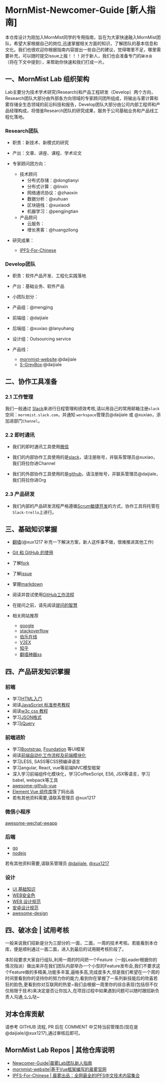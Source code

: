 # MornMist-Newcomer-Guide [新人指南]

本仓库设计为刚加入MornMist同学的专用指南，旨在为大家快速融入MornMist团队，希望大家根据自己的岗位,迅速掌握相关方面的知识，了解团队的基本信息和文化。我们也很欢迎你根据指南内容提出一些自己的建议，觉得哪里不足，哪里需要补充，可以随时提交issue上报！！！对于新人，我们也会准备专门的`破冰会`（将在下文中提到），来帮助你快速和我们打成一片。

## 一、MornMist Lab 组织架构

Lab主要分为技术学术研究(Research)和产品工程研发（Develop）两个方向，Research团队大部分由外部各方向领域的专家顾问团所组成，将输出与雾计算和雾存储全生态领域的前沿科技和报告，Develop团队大部分由公司内部工程师和产品经理构成，将借鉴Research团队的研究成果，服务于公司基础业务和产品线工程化落地。

### Research团队

 - 职责：新技术、新模式的研究

 - 产出：文章、讲座、课程、学术论文

 - 专家顾问团方向：
    - 技术顾问
      - 分布式存储：@dongtianyi
      - 分布式计算：@linxin
      - 网络通讯协议：@zhaoxin
      - 数据分析：@xuhuan
      - 区块链栈：@xuxiaodi
      - 机器学习：@pengjingtian
    - 产品顾问
      - 云服务：
      - 增长黑客：@huangzilong

 - 研究成果：
    - [IPFS-For-Chinese](https://github.com/mornmist/IPFS-For-Chinese)

### Develop团队

 - 职责：软件产品开发、工程化实践落地

 - 产出：基础业务、软件产品

 - 小团队划分：
  - 产品组：@mengjing
  - 前端组：@daijiale
  - 后端组：@xuxiao @lanyuhang
  - 设计组：Outsourcing service
 
- 产品线：
  - [mornmist-website](https://github.com/mornmist/mornmist-website):@daijiale
  - [S-GreyBox]():@daijiale

## 二、协作工具准备

### 2.1 工作管理

我们一般通过 [Slack]()来进行日程管理和绩效考核,请以用自己的常用邮箱注册`slack`空间：`mornmist.slack.com`，并通知 `workspace`管理员@daijiale 或 @xuxiao，添加进部门`Channel`。

### 2.2 即时通讯

 - 我们的即时通讯工具使用[微信](https://weixin.qq.com/)

 - 我们的内部协作工具使用的是[slack](http://slack.com)，请注册账号，并联系管理员@xuxiao，我们将拉你进Channel

 - 我们的外部协作工具使用的是[github](https://github.com/mornmist)，请注册账号，并联系管理员@daijiale，我们将拉你进Org

### 2.3 产品研发

- 我们内部的产品研发流程严格遵循[Scrum敏捷开发](https://baike.baidu.com/item/Scrum/1698901?fr=aladdin)的方式，协作工具将托管在`Slack-trello`上进行。


## 三、基础知识掌握

- [翻墙](http://www.appifan.com/jc/201209/35517.html)(@xux1217 补充一下解决方案，新人这件事不做，很难推进其他工作)
- [Git 和 GitHub 的使用](https://github.com/langker/newcomer/blob/master/Basic/git-and-github.md)
- 了解[fork](https://guides.github.com/activities/forking/)
- 了解[issue](https://guides.github.com/features/issues/)
- 掌握[markdown](https://guides.github.com/features/mastering-markdown/)
- 阅读并尝试使用[GitHub工作流程](https://guides.github.com/introduction/flow/)
- 在提问之前，请先阅读[提问的智慧](https://github.com/FredWe/How-To-Ask-Questions-The-Smart-Way/blob/master/README-zh_CN.md)
- 相关网站推荐

  - [google](https://www.google.com.hk/)
  - [stackoverflow](https://stackoverflow.com/)
  - [伯乐在线](http://blog.jobbole.com/)
  - [V2EX](http://www.v2ex.com/)
  - [知乎](http://www.zhihu.com)
  - [翻墙神器ss](https://github.com/shadowsocks/shadowsocks)

## 四、产品研发知识掌握

### 前端

- 学习[HTML入门](http://www.w3schools.com/html/default.asp)
- 阅读[JavaScript 标准参考教程](http://javascript.ruanyifeng.com/)
- 阅读[w3c css 教程](http://www.w3school.com.cn/css/index.asp)
- 学习[JSON格式](http://www.w3school.com.cn/json/)
- 学习[jQuery](http://www.w3schools.com/jquery/default.asp)

### 前端进阶

- 学习[Bootstrap](http://getbootstrap.com/), [Foundation](http://foundation.zurb.com/) 等UI框架
- 阅读[前端自动化工作流程及前端模块化](http://segmentfault.com/a/1190000002413535)
- 学习LESS, SASS等CSS预编译语言
- 学习angular, React, vue等前端MVC模型框架
- 深入学习前端组件化模块化，学习CoffeeScript, ES6, JSX等语言，学习babel, webpack等工具
- [awesome-github-vue](https://github.com/opendigg/awesome-github-vue)
- [Element Vue 组件库](http://element-cn.eleme.io/#/zh-CN)饿了妈出品
- 若有其他资料需要,请联系管理员 @xux1217

### 微信小程序

[awesome-wechat-weapp](https://github.com/justjavac/awesome-wechat-weapp)

### 后端

- [go](http://www.runoob.com/go/go-tutorial.html)
- [nodejs](https://github.com/langker/newcomer/blob/master/Basic/node-and-tools.md)

若有其他资料需要,请联系管理员 [@daijiale](https://github.com/daijiale), [@xux1217](https://github.com/xux1217)

### 设计

- [UI 基础知识](http://www.zcool.com.cn/work/ZNDI5NjcwNA==.html)
- [WEB安全色](http://www.bootcss.com/p/websafecolors/)
- [WEB 设计规范](http://blog.csdn.net/m13666368773/article/details/8020928)
- [安卓设计规范](http://www.visionunion.com/article.jsp?code=201201180018)
- [awesome-design](https://github.com/gztchan/awesome-design)

## 四、破冰会 | 试用考核

一般来说我们招新是分为三部分的:一面，二面，一周的技术考核。若能看到本仓库，便是顺利通过一面二面，进入到最后的试用期考核阶段了。

本阶段要求大家自行组队,利用一周的时间把一个Feature（一般Leader根据你的情况指派）做出来并在我们团队内部举办一个小型的Feature发布会,我们不要求这个Feature做的多精美,功能多丰富,逼格多高,完成度多大,但是我们希望在一个周的时间里看到你的坚持你的努力你的能力,看到你在掌握了一系列新技能后的欣喜若狂的脸色,更看到你对互联网的热爱~我们会根据一周里你的综合表现(包括但不仅仅局限于技术)来决定是否让你加入,在项目过程中如果遇到问题可以随时跟招新负责人沟通,么么哒~

## 对本仓库贡献

请参考 GITHUB 流程, PR 后在 COMMENT 中艾特当前管理员(现在是@daijiale/@xux1217),通过审核后即可。



## MornMist Lab Repos | 其他仓库说明

- [Newcomer-Guide|晨雾Lab团队新人指南](https://github.com/mornmist/Newcomer-Guide)
- [mornmist-website|基于Vue框架编写的晨雾官网](https://github.com/mornmist/mornmist-website)
- [IPFS-For-Chinese | 晨雾出品：全网最全的IPFS中文技术内容集合](https://github.com/mornmist/IPFS-For-Chinese)
